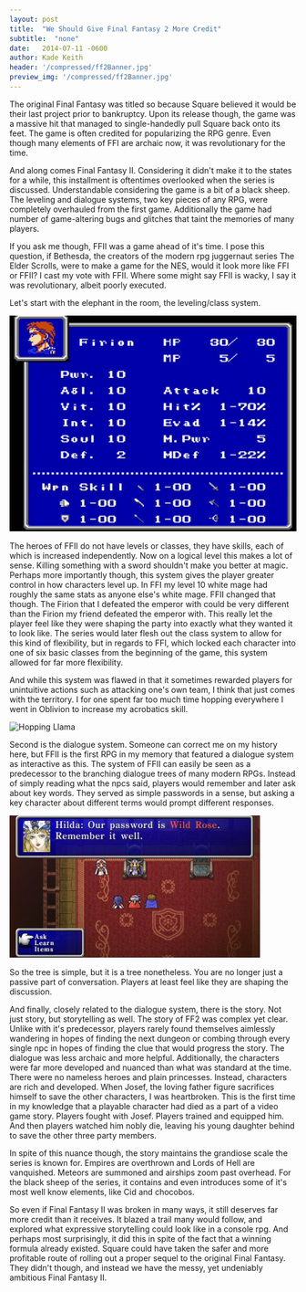 ```yaml
---
layout: post
title:  "We Should Give Final Fantasy 2 More Credit"
subtitle:  "none"
date:   2014-07-11 -0600
author: Kade Keith
header: '/compressed/ff2Banner.jpg'
preview_img: '/compressed/ff2Banner.jpg'
---
```


The original Final Fantasy was titled so because Square believed it would be their last project prior to bankruptcy. Upon its release though, the game was a massive hit that managed to single-handedly pull Square back onto its feet. The game is often credited for popularizing the RPG genre. Even though many elements of FFI are archaic now, it was revolutionary for the time.

And along comes Final Fantasy II. Considering it didn't make it to the states for a while, this installment is oftentimes overlooked when the series is discussed. Understandable considering the game is a bit of a black sheep. The leveling and dialogue systems, two key pieces of any RPG, were completely overhauled from the first game. Additionally the game had number of game-altering bugs and glitches that taint the memories of many players.

If you ask me though, FFII was a game ahead of it's time. I pose this question, if Bethesda, the creators of the modern rpg juggernaut series The Elder Scrolls, were to make a game for the NES, would it look more like FFI or FFII? I cast my vote with FFII. Where some might say FFII is wacky, I say it was revolutionary, albeit poorly executed.

Let's start with the elephant in the room, the leveling/class system.

<img src="/compressed/ff2Leveling.png" alt="Firion Stat Screen" class="medium-img"/>

The heroes of FFII do not have levels or classes, they have skills, each of which is increased independently. Now on a logical level this makes a lot of sense. Killing something with a sword shouldn't make you better at magic. Perhaps more importantly though, this system gives the player greater control in how characters level up. In FFI my level 10 white mage had roughly the same stats as anyone else's white mage. FFII changed that though. The Firion that I defeated the emperor with could be very different than the Firion my friend defeated the emperor with. This really let the player feel like they were shaping the party into exactly what they wanted it to look like. The series would later flesh out the class system to allow for this kind of flexibility, but in regards to FFI, which locked each character into one of six basic classes from the beginning of the game, this system allowed for far more flexibility.

And while this system was flawed in that it sometimes rewarded players for unintuitive actions such as attacking one's own team, I think that just comes with the territory. I for one spent far too much time hopping everywhere I went in Oblivion to increase my acrobatics skill. 

<img src="http://i.imgur.com/Aqzv4dj.gif" alt="Hopping Llama" class="small-img"/>

Second is the dialogue system. Someone can correct me on my history here, but FFII is the first RPG in my memory that featured a dialogue system as interactive as this. The system of FFII can easily be seen as a predecessor to the branching dialogue trees of many modern RPGs. Instead of simply reading what the npcs said, players would remember and later ask about key words. They served as simple passwords in a sense, but asking a key character about different terms would prompt different responses.

<img src="/compressed/ff2Convo.jpg" alt="FF2 Conversation" class="medium-img"/>

So the tree is simple, but it is a tree nonetheless. You are no longer just a passive part of conversation. Players at least feel like they are shaping the discussion. 

And finally, closely related to the dialogue system, there is the story. Not just story, but storytelling as well. The story of FF2 was complex yet clear. Unlike with it's predecessor, players rarely found themselves aimlessly wandering in hopes of finding the next dungeon or combing through every single npc in hopes of finding the clue that would progress the story. The dialogue was less archaic and more helpful. Additionally, the characters were far more developed and nuanced than what was standard at the time. There were no nameless heroes and plain princesses. Instead, characters are rich and developed. When Josef, the loving father figure sacrifices himself to save the other characters, I was heartbroken. This is the first time in my knowledge that a playable character had died as a part of a video game story. Players fought with Josef. Players trained and equipped him. And then players watched him nobly die, leaving his young daughter behind to save the other three party members. 

In spite of this nuance though, the story maintains the grandiose scale the series is known for. Empires are overthrown and Lords of Hell are vanquished. Meteors are summoned and airships zoom past overhead. For the black sheep of the series, it contains and even introduces some of it's most well know elements, like Cid and chocobos. 

So even if Final Fantasy II was broken in many ways, it still deserves far more credit than it receives. It blazed a trail many would follow, and explored what expressive storytelling could look like in a console rpg. And perhaps most surprisingly, it did this in spite of the fact that a winning formula already existed. Square could have taken the safer and more profitable route of rolling out a proper sequel to the original Final Fantasy. They didn't though, and instead we have the messy, yet undeniably ambitious Final Fantasy II. 
